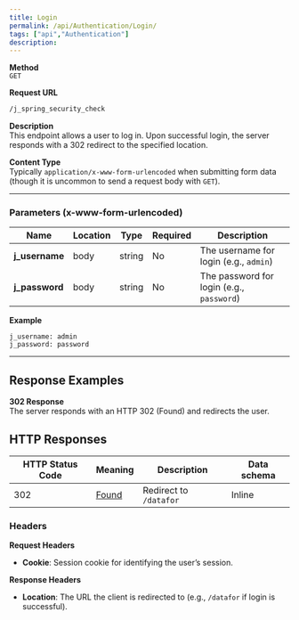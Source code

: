 ```yaml
---
title: Login
permalink: /api/Authentication/Login/
tags: ["api","Authentication"]
description: 
---
```


**Method**  
`GET`

**Request URL**
```html
/j_spring_security_check
```

**Description**  
This endpoint allows a user to log in. Upon successful login, the server responds with a 302 redirect to the specified location.

**Content Type**  
Typically `application/x-www-form-urlencoded` when submitting form data (though it is uncommon to send a request body with `GET`).

---

### **Parameters** (x-www-form-urlencoded)

| Name          | Location | Type   | Required | Description                                         |
|---------------|----------|--------|----------|-----------------------------------------------------|
| **j_username**| body     | string | No       | The username for login (e.g., `admin`)             |
| **j_password**| body     | string | No       | The password for login (e.g., `password`)          |

**Example**
```
j_username: admin
j_password: password
```

---

## **Response Examples**

**302 Response**  
The server responds with an HTTP 302 (Found) and redirects the user.

## **HTTP Responses**

| HTTP Status Code | Meaning                                                                                 | Description                       | Data schema |
|------------------|-----------------------------------------------------------------------------------------|-----------------------------------|------------|
| 302              | [Found](https://tools.ietf.org/html/rfc7231#section-6.4.3)                             | Redirect to `/datafor`            | Inline     |

### **Headers**

**Request Headers**
- **Cookie**: Session cookie for identifying the user’s session.

**Response Headers**
- **Location**: The URL the client is redirected to (e.g., `/datafor` if login is successful).
